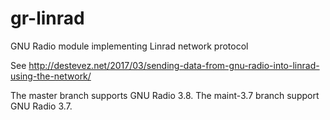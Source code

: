 # gr-linrad
GNU Radio module implementing Linrad network protocol

See http://destevez.net/2017/03/sending-data-from-gnu-radio-into-linrad-using-the-network/

The master branch supports GNU Radio 3.8. The maint-3.7 branch support GNU Radio 3.7.
